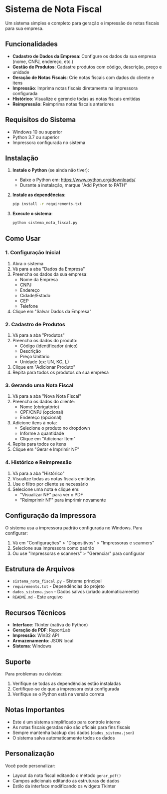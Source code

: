 # Sistema de Nota Fiscal

Um sistema simples e completo para geração e impressão de notas fiscais para sua empresa.

## Funcionalidades

- **Cadastro de Dados da Empresa**: Configure os dados da sua empresa (nome, CNPJ, endereço, etc.)
- **Gestão de Produtos**: Cadastre produtos com código, descrição, preço e unidade
- **Geração de Notas Fiscais**: Crie notas fiscais com dados do cliente e itens
- **Impressão**: Imprima notas fiscais diretamente na impressora configurada
- **Histórico**: Visualize e gerencie todas as notas fiscais emitidas
- **Reimpressão**: Reimprima notas fiscais anteriores

## Requisitos do Sistema

- Windows 10 ou superior
- Python 3.7 ou superior
- Impressora configurada no sistema

## Instalação

1. **Instale o Python** (se ainda não tiver):
   - Baixe o Python em: https://www.python.org/downloads/
   - Durante a instalação, marque "Add Python to PATH"

2. **Instale as dependências**:
   ```bash
   pip install -r requirements.txt
   ```

3. **Execute o sistema**:
   ```bash
   python sistema_nota_fiscal.py
   ```

## Como Usar

### 1. Configuração Inicial

1. Abra o sistema
2. Vá para a aba "Dados da Empresa"
3. Preencha os dados da sua empresa:
   - Nome da Empresa
   - CNPJ
   - Endereço
   - Cidade/Estado
   - CEP
   - Telefone
4. Clique em "Salvar Dados da Empresa"

### 2. Cadastro de Produtos

1. Vá para a aba "Produtos"
2. Preencha os dados do produto:
   - Código (identificador único)
   - Descrição
   - Preço Unitário
   - Unidade (ex: UN, KG, L)
3. Clique em "Adicionar Produto"
4. Repita para todos os produtos da sua empresa

### 3. Gerando uma Nota Fiscal

1. Vá para a aba "Nova Nota Fiscal"
2. Preencha os dados do cliente:
   - Nome (obrigatório)
   - CPF/CNPJ (opcional)
   - Endereço (opcional)
3. Adicione itens à nota:
   - Selecione o produto no dropdown
   - Informe a quantidade
   - Clique em "Adicionar Item"
4. Repita para todos os itens
5. Clique em "Gerar e Imprimir NF"

### 4. Histórico e Reimpressão

1. Vá para a aba "Histórico"
2. Visualize todas as notas fiscais emitidas
3. Use o filtro por cliente se necessário
4. Selecione uma nota e clique em:
   - "Visualizar NF" para ver o PDF
   - "Reimprimir NF" para imprimir novamente

## Configuração da Impressora

O sistema usa a impressora padrão configurada no Windows. Para configurar:

1. Vá em "Configurações" > "Dispositivos" > "Impressoras e scanners"
2. Selecione sua impressora como padrão
3. Ou use "Impressoras e scanners" > "Gerenciar" para configurar

## Estrutura de Arquivos

- `sistema_nota_fiscal.py` - Sistema principal
- `requirements.txt` - Dependências do projeto
- `dados_sistema.json` - Dados salvos (criado automaticamente)
- `README.md` - Este arquivo

## Recursos Técnicos

- **Interface**: Tkinter (nativa do Python)
- **Geração de PDF**: ReportLab
- **Impressão**: Win32 API
- **Armazenamento**: JSON local
- **Sistema**: Windows

## Suporte

Para problemas ou dúvidas:
1. Verifique se todas as dependências estão instaladas
2. Certifique-se de que a impressora está configurada
3. Verifique se o Python está na versão correta

## Notas Importantes

- Este é um sistema simplificado para controle interno
- As notas fiscais geradas não são oficiais para fins fiscais
- Sempre mantenha backup dos dados (`dados_sistema.json`)
- O sistema salva automaticamente todos os dados

## Personalização

Você pode personalizar:
- Layout da nota fiscal editando o método `gerar_pdf()`
- Campos adicionais editando as estruturas de dados
- Estilo da interface modificando os widgets Tkinter 